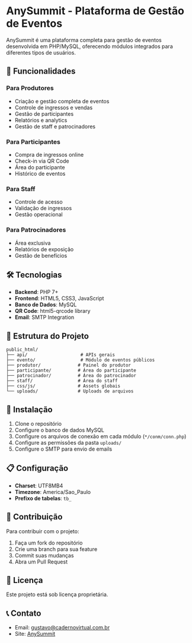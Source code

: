 # AnySummit - Plataforma de Gestão de Eventos

AnySummit é uma plataforma completa para gestão de eventos desenvolvida em PHP/MySQL, oferecendo módulos integrados para diferentes tipos de usuários.

## 🚀 Funcionalidades

### Para Produtores
- Criação e gestão completa de eventos
- Controle de ingressos e vendas
- Gestão de participantes
- Relatórios e analytics
- Gestão de staff e patrocinadores

### Para Participantes
- Compra de ingressos online
- Check-in via QR Code
- Área do participante
- Histórico de eventos

### Para Staff
- Controle de acesso
- Validação de ingressos
- Gestão operacional

### Para Patrocinadores
- Área exclusiva
- Relatórios de exposição
- Gestão de benefícios

## 🛠 Tecnologias

- **Backend**: PHP 7+
- **Frontend**: HTML5, CSS3, JavaScript
- **Banco de Dados**: MySQL
- **QR Code**: html5-qrcode library
- **Email**: SMTP Integration

## 📁 Estrutura do Projeto

```
public_html/
├── api/                    # APIs gerais
├── evento/                 # Módulo de eventos públicos
├── produtor/              # Painel do produtor
├── participante/          # Área do participante
├── patrocinador/          # Área do patrocinador
├── staff/                 # Área do staff
├── css/js/                # Assets globais
└── uploads/               # Uploads de arquivos
```

## 🔧 Instalação

1. Clone o repositório
2. Configure o banco de dados MySQL
3. Configure os arquivos de conexão em cada módulo (`*/conm/conn.php`)
4. Configure as permissões da pasta `uploads/`
5. Configure o SMTP para envio de emails

## 📋 Configuração

- **Charset**: UTF8MB4
- **Timezone**: America/Sao_Paulo
- **Prefixo de tabelas**: `tb_`

## 🤝 Contribuição

Para contribuir com o projeto:

1. Faça um fork do repositório
2. Crie uma branch para sua feature
3. Commit suas mudanças
4. Abra um Pull Request

## 📄 Licença

Este projeto está sob licença proprietária.

## 📞 Contato

- Email: gustavo@cadernovirtual.com.br
- Site: [AnySummit](https://anysummit.com.br)
